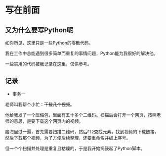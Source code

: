 # 写在前面
## 又为什么要写Python呢
如你所见，这里只是一些Python的零散代码。

我在工作中总能遇到很多简单而重复的事情问题，Python能为我很好的解决他。

一些实用的代码被我记录在这里，仅供参考。

## 记录
+ 事务一

老师叫我帮个小忙：~~下载几个视频~~。

他给我发了一个压缩包，里面有五十多个二维码。扫描后会打开一个网页，按照老师的意思，是要下载这个网页内的视频。

脑海里过一遍，首先需要扫描二维码，然后`F12`查找元素，找到视频的下载链接，然后下载那个视频，为了方便后续整理，还要重命名并编上序号。

但一个个扫描并处理是重复且枯燥的，于是我开始捣鼓起了Python脚本。